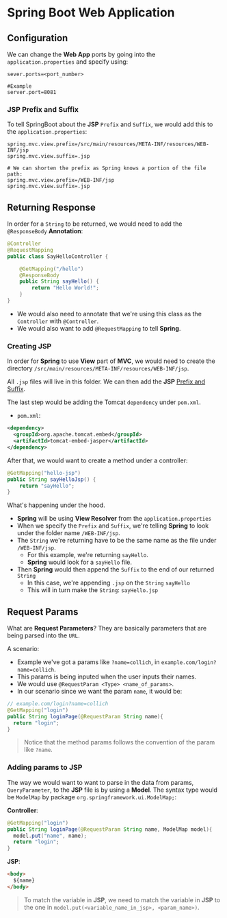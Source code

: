 # Spring Boot Web Application

## Configuration

We can change the **Web App** ports by going into the `application.properties` and specify using:

```properties
sever.ports=<port_number>

#Example
server.port=8081
```

### JSP Prefix and Suffix

To tell SpringBoot about the **JSP** `Prefix` and `Suffix`, we would add this to the `application.properties`:

```properties
spring.mvc.view.prefix=/src/main/resources/META-INF/resources/WEB-INF/jsp
spring.mvc.view.suffix=.jsp

# We can shorten the prefix as Spring knows a portion of the file path:
spring.mvc.view.prefix=/WEB-INF/jsp
spring.mvc.view.suffix=.jsp

```

## Returning Response

In order for a `String` to be returned, we would need to add the `@ResponseBody` **Annotation**:

```Java
@Controller
@RequestMapping
public class SayHelloController {

    @GetMapping("/hello")
    @ResponseBody
    public String sayHello() {
        return "Hello World!";
    }
}
```

- We would also need to annotate that we're using this class as the `Controller` with `@Controller`.
- We would also want to add `@RequestMapping` to tell **Spring**.

### Creating JSP

In order for **Spring** to use **View** part of **MVC**, we would need to create the directory `/src/main/resources/META-INF/resources/WEB-INF/jsp`.

All `.jsp` files will live in this folder. We can then add the **JSP** [Prefix and Suffix](#jsp-prefix-and-suffix).

The last step would be adding the Tomcat `dependency` under `pom.xml`.

- `pom.xml`:

```xml
<dependency>
  <groupId>org.apache.tomcat.embed</groupId>
  <artifactId>tomcat-embed-jasper</artifactId>
</dependency>
```

After that, we would want to create a method under a controller:

```Java
@GetMapping("hello-jsp")
public String sayHelloJsp() {
    return "sayHello";
}
```

What's happening under the hood.

- **Spring** will be using **View Resolver** from the `application.properties`
- When we specify the `Prefix` and `Suffix`, we're telling **Spring** to look under the folder name `/WEB-INF/jsp`.
- The `String` we're returning have to be the same name as the file under `/WEB-INF/jsp`.
  - For this example, we're returning `sayHello`.
  - **Spring** would look for a `sayHello` file.
- Then **Spring** would then append the `Suffix` to the end of our returned `String`
  - In this case, we're appending `.jsp` on the `String` `sayHello`
  - This will in turn make the `String`: `sayHello.jsp`

## Request Params

What are **Request Parameters**? They are basically parameters that are being parsed into the `URL`.

A scenario:

- Example we've got a params like `?name=collich`, in `example.com/login?name=collich`.
- This params is being inputed when the user inputs their names.
- We would use `@RequestParam <Type> <name_of_params>`.
- In our scenario since we want the param `name`, it would be:

```Java
// example.com/login?name=collich
@GetMapping("login")
public String loginPage(@RequestParam String name){
  return "login";
}
```

> Notice that the method params follows the convention of the param like `?name`.

### Adding params to JSP

The way we would want to want to parse in the data from params, `QueryParameter`, to the **JSP** file is by using a **Model**. The syntax type would be `ModelMap` by package `org.springframework.ui.ModelMap;`:

**Controller**:

```Java
@GetMapping("login")
public String loginPage(@RequestParam String name, ModelMap model){
  model.put("name", name);
  return "login";
}
```

**JSP**:

```html
<body>
  ${name}
</body>
```

> To match the variable in **JSP**, we need to match the variable in **JSP** to the one in `model.put(<variable_name_in_jsp>, <param_name>)`.
